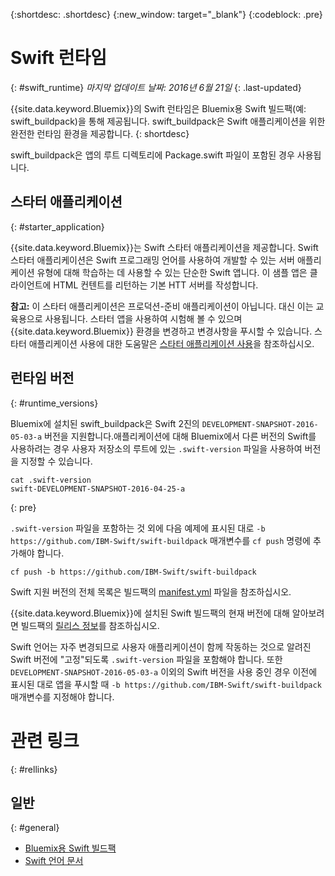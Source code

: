 {:shortdesc: .shortdesc}
{:new_window: target="_blank"}
{:codeblock: .pre}


# Swift 런타임
{: #swift_runtime}
*마지막 업데이트 날짜: 2016년 6월 21일*
{: .last-updated}

{{site.data.keyword.Bluemix}}의 Swift 런타임은 Bluemix용 Swift 빌드팩(예: swift_buildpack)을 통해 제공됩니다.
swift_buildpack은 Swift 애플리케이션을 위한 완전한 런타임 환경을 제공합니다.
{: shortdesc}

swift_buildpack은 앱의 루트 디렉토리에 Package.swift 파일이 포함된 경우 사용됩니다. 

## 스타터 애플리케이션
{: #starter_application}

{{site.data.keyword.Bluemix}}는 Swift 스타터 애플리케이션을 제공합니다. Swift 스타터 애플리케이션은 Swift 프로그래밍 언어를 사용하여 개발할 수 있는 서버 애플리케이션 유형에 대해 학습하는 데 사용할 수 있는 단순한 Swift 앱니다. 이 샘플 앱은 클라이언트에 HTML 컨텐트를 리턴하는 기본 HTT 서버를 작성합니다. 

**참고:** 이 스타터 애플리케이션은 프로덕션-준비 애플리케이션이 아닙니다. 대신 이는 교육용으로 사용됩니다. 스타터 앱을 사용하여 시험해 볼 수 있으며 {{site.data.keyword.Bluemix}} 환경을 변경하고 변경사항을 푸시할 수 있습니다. 스타터 애플리케이션 사용에 대한 도움말은 [스타터 애플리케이션 사용](../../cfapps/starter_app_usage.html)을 참조하십시오. 

## 런타임 버전
{: #runtime_versions}

Bluemix에 설치된 swift_buildpack은 Swift 2진의 `DEVELOPMENT-SNAPSHOT-2016-05-03-a` 버전을 지원합니다.애플리케이션에 대해 Bluemix에서 다른 버전의 Swift를 사용하려는 경우 사용자 저장소의 루트에 있는 `.swift-version` 파일을 사용하여 버전을 지정할 수 있습니다. 

```
cat .swift-version
swift-DEVELOPMENT-SNAPSHOT-2016-04-25-a
```
{: pre}

`.swift-version` 파일을 포함하는 것 외에 다음 예제에 표시된 대로 `-b https://github.com/IBM-Swift/swift-buildpack` 매개변수를 `cf push` 명령에 추가해야 합니다.

```
cf push -b https://github.com/IBM-Swift/swift-buildpack
```

Swift 지원 버전의 전체 목록은 빌드팩의 [manifest.yml](https://github.com/IBM-Swift/swift-buildpack/blob/bluemix-buildpack/manifest.yml) 파일을 참조하십시오. 

{{site.data.keyword.Bluemix}}에 설치된 Swift 빌드팩의 현재 버전에 대해 알아보려면 빌드팩의 [릴리스 정보](https://github.com/IBM-Swift/swift-buildpack/releases/tag/1.1.1)를 참조하십시오.

Swift 언어는 자주 변경되므로 사용자 애플리케이션이 함께 작동하는 것으로 알려진 Swift 버전에 "고정"되도록 `.swift-version` 파일을 포함해야 합니다. 또한 `DEVELOPMENT-SNAPSHOT-2016-05-03-a` 이외의 Swift 버전을 사용 중인 경우 이전에 표시된 대로 앱을 푸시할 때 `-b https://github.com/IBM-Swift/swift-buildpack` 매개변수를 지정해야 합니다.

# 관련 링크
{: #rellinks}
## 일반
{: #general}
* [Bluemix용 Swift 빌드팩](https://github.com/IBM-Swift/swift-buildpack)
* [Swift 언어 문서](https://swift.org/)
